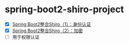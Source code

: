 # spring-boot2-shiro-project

- [x] [Spring Boot2整合Shiro（1）：身份认证](https://zhaodongxx.github.io/2018/03/30/spring-boot2%E6%95%B4%E5%90%88shiro%EF%BC%9A%E8%BA%AB%E4%BB%BD%E8%AE%A4%E8%AF%81/)
- [x] [Spring Boot2整合Shiro（2）：加密](https://zhaodongxx.github.io/2018/07/18/Spring-Boot2%E6%95%B4%E5%90%88Shiro%EF%BC%882%EF%BC%89%EF%BC%9A%E5%8A%A0%E5%AF%86/)
- [ ] 用于权限认证

